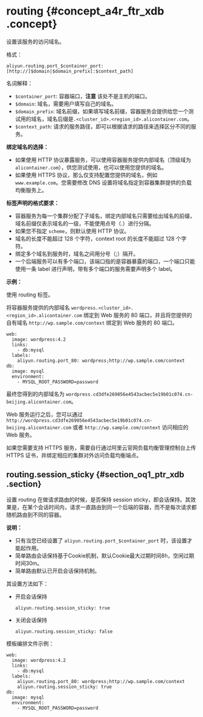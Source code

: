 # routing {#concept_a4r_ftr_xdb .concept}

设置该服务的访问域名。

格式：

```
aliyun.routing.port_$container_port: [http://]$domain|$domain_prefix[:$context_path]
```

名词解释：

-   `$container_port`: 容器端口，**注意** 该处不是主机的端口。
-   `$domain`: 域名，需要用户填写自己的域名。
-   `$domain_prefix`: 域名前缀，如果填写域名前缀，容器服务会提供给您一个测试用的域名，域名后缀是`.<cluster_id>.<region_id>.alicontainer.com`。
-   `$context_path`: 请求的服务路径，即可以根据请求的路径来选择区分不同的服务。

**绑定域名的选择：**

-   如果使用 HTTP 协议暴露服务，可以使用容器服务提供内部域名（顶级域为 `alicontainer.com`），供您测试使用，也可以使用您提供的域名。
-   如果使用 HTTPS 协议，那么仅支持配置您提供的域名，例如 `www.example.com`。您需要修改 DNS 设置将域名指定到容器集群提供的负载均衡服务上。

**标签声明的格式要求：**

-   容器服务为每一个集群分配了子域名，绑定内部域名只需要给出域名的前缀，域名前缀仅表示域名的一级，不能使用点号（.）进行分隔。
-   如果您不指定 `scheme`，则默认使用 HTTP 协议。
-   域名的长度不能超过 128 个字符，context root 的长度不能超过 128 个字符。
-   绑定多个域名到服务时，域名之间用分号（;）隔开。
-   一个后端服务可以有多个端口，该端口指的是容器暴露的端口，一个端口只能使用一条 label 进行声明，带有多个端口的服务需要声明多个 label。

**示例：**

使用 routing 标签。

将容器服务提供的内部域名 `wordpress.<cluster_id>.<region_id>.alicontainer.com` 绑定到 Web 服务的 80 端口，并且将您提供的自有域名 `http://wp.sample.com/context` 绑定到 Web 服务的 80 端口。

```
web:
  image: wordpress:4.2
  links:
    - db:mysql
  labels:
    aliyun.routing.port_80: wordpress;http://wp.sample.com/context
db:
  image: mysql
  environment:
    - MYSQL_ROOT_PASSWORD=password
```

最终您得到的内部域名为 `wordpress.cd3dfe269056e4543acbec5e19b01c074.cn-beijing.alicontainer.com`。

Web 服务运行之后，您可以通过 `http://wordpress.cd3dfe269056e4543acbec5e19b01c074.cn-beijing.alicontainer.com` 或者 `http://wp.sample.com/context` 访问相应的 Web 服务。

如果您需要支持 HTTPS 服务，需要自行通过阿里云官网负载均衡管理控制台上传 HTTPS 证书，并绑定相应的集群对外访问负载均衡端点。

## routing.session\_sticky {#section_oq1_ptr_xdb .section}

设置 routing 在做请求路由的时候，是否保持 session sticky，即会话保持。其效果是，在某个会话时间内，请求一直路由到同一个后端的容器，而不是每次请求都随机路由到不同的容器。

**说明：** 

-   只有当您已经设置了 `aliyun.routing.port_$container_port` 时，该设置才能起作用。
-   简单路由会话保持基于Cookie机制，默认Cookie最大过期时间8h，空闲过期时间30m。
-   简单路由默认已开启会话保持机制。

其设置方法如下：

-   开启会话保持

    `aliyun.routing.session_sticky: true`

-   关闭会话保持

    `aliyun.routing.session_sticky: false`


模板编排文件示例：

```
web:
  image: wordpress:4.2
  links:
    - db:mysql
  labels:
    aliyun.routing.port_80: wordpress;http://wp.sample.com/context
    aliyun.routing.session_sticky: true
db:
  image: mysql
  environment:
    - MYSQL_ROOT_PASSWORD=password
```

